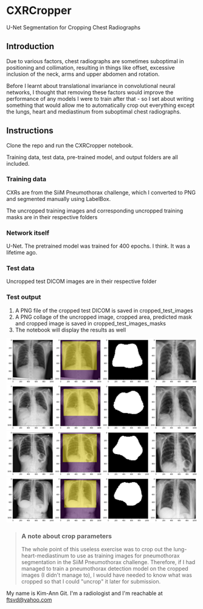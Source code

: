 # CXRCropper
U-Net Segmentation for Cropping Chest Radiographs

## Introduction

Due to various factors, chest radiographs are sometimes suboptimal in positioning and collimation, resulting in things like offset, excessive inclusion of the neck, arms and upper abdomen and rotation.

Before I learnt about translational invariance in convolutional neural networks, I thought that removing these factors would improve the performance of any models I were to train after that - so I set about writing something that would allow me to automatically crop out everything except the lungs, heart and mediastinum from suboptimal chest radiographs.

## Instructions

Clone the repo and run the CXRCropper notebook.

Training data, test data, pre-trained model, and output folders are all included.

### Training data

CXRs are from the SiiM Pneumothorax challenge, which I converted to PNG and segmented manually using LabelBox.

The uncropped training images and corresponding uncropped training masks are in their respective folders

### Network itself

U-Net. The pretrained model was trained for 400 epochs. I think. It was a lifetime ago.

### Test data

Uncropped test DICOM images are in their respective folder

### Test output

1. A PNG file of the cropped test DICOM is saved in cropped_test_images
2. A PNG collage of the uncropped image, cropped area, predicted mask and cropped image is saved in cropped_test_images_masks
3. The notebook will display the results as well

![Sample](sample01.png)
![Sample](sample02.png)
![Sample](sample03.png)
![Sample](sample04.png)

> ### A note about crop parameters
> The whole point of this useless exercise was to crop out the lung-heart-mediastinum to use as training images for pneumothorax segmentation in the SiiM Pneumothorax challenge.
> Therefore, if I had managed to train a pneumothorax detection model on the cropped images (I didn't manage to), I would have needed to know what was cropped so that I could "uncrop" it later for submission.

My name is Kim-Ann Git. I'm a radiologist and I'm reachable at ftsvd@yahoo.com
